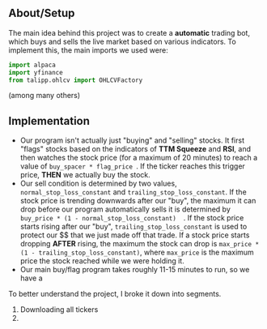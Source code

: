 ## About/Setup
The main idea behind this project was to create a **automatic** trading bot, which buys and sells the live market based on various indicators. To implement this, the main imports we used were:
```python
import alpaca
import yfinance
from talipp.ohlcv import OHLCVFactory
```
(among many others)

## Implementation
* Our program isn't actually just "buying" and "selling" stocks. It first "flags" stocks based on the indicators of **TTM Squeeze** and **RSI**, and then watches the stock price (for a maximum of 20 minutes) to reach a value of ```buy_spacer * flag_price ```. If the ticker reaches this trigger price, __THEN__ we actually buy the stock. 
* Our sell condition is determined by two values, ```normal_stop_loss_constant``` and ```trailing_stop_loss_constant```. If the stock price is trending downwards after our "buy", the maximum it can drop before our program automatically sells it is determined by ```buy_price * (1 - normal_stop_loss_constant)  ```. If the stock price starts rising after our "buy", ```trailing_stop_loss_constant``` is used to protect our $$ that we just made off that trade. If a stock price starts dropping **AFTER** rising, the maximum the stock can drop is ```max_price * (1 - trailing_stop_loss_constant)```, where ```max_price``` is the maximum price the stock reached while we were holding it.
* Our main buy/flag program takes roughly 11-15 minutes to run, so we have a 

To better understand the project, I broke it down into segments.
1. Downloading all tickers
2. 

